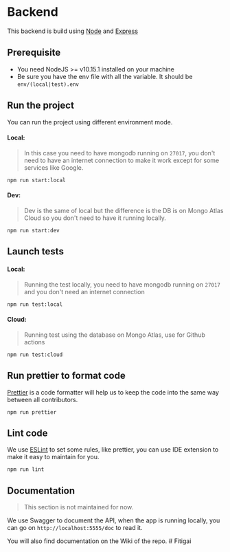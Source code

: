 # Backend

This backend is build using [Node](https://nodejs.org/en/) and [Express](https://expressjs.com/)

## Prerequisite

- You need NodeJS >= v10.15.1 installed on your machine
- Be sure you have the env file with all the variable. It should be `env/(local|test).env`

## Run the project

You can run the project using different environment mode.

#### Local:

> In this case you need to have mongodb running on `27017`, you don't need to
> have an internet connection to make it work except for some services like
> Google.

```
npm run start:local
```

#### Dev:

> Dev is the same of local but the difference is the DB is on Mongo Atlas Cloud
> so you don't need to have it running locally.

```
npm run start:dev
```

## Launch tests

#### Local:

> Running the test locally, you need to have mongodb running on `27017` and you
> don't need an internet connection

```
npm run test:local
```

#### Cloud:

> Running test using the database on Mongo Atlas, use for Github actions

```
npm run test:cloud
```

## Run prettier to format code

[Prettier](https://prettier.io/) is a code formatter will help us to keep 
the code into the same way between all contributors.

```
npm run prettier
```

## Lint code

We use [ESLint](https://eslint.org/) to set some rules, like prettier, 
you can use IDE extension to make it easy to maintain for you.

```
npm run lint
```

## Documentation

> This section is not maintained for now.

We use Swagger to document the API, when the app is running locally, 
you can go on `http://localhost:5555/doc` to read it.

You will also find documentation on the Wiki of the repo.
#   F i t i g a i  
 